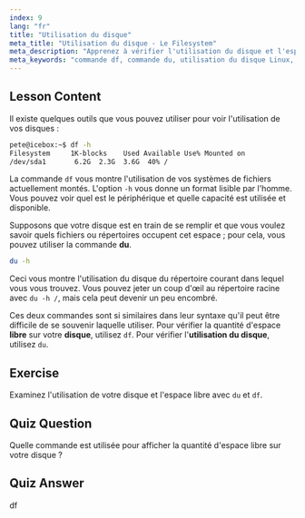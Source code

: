 ```yaml
---
index: 9
lang: "fr"
title: "Utilisation du disque"
meta_title: "Utilisation du disque - Le Filesystem"
meta_description: "Apprenez à vérifier l'utilisation du disque et l'espace libre sous Linux à l'aide des commandes df et du. Comprenez leurs différences et quand utiliser chacune d'elles. Tutoriel de gestion de disque Linux."
meta_keywords: "commande df, commande du, utilisation du disque Linux, vérifier l'espace libre, tutoriel Linux, Linux pour débutants, gestion de disque, guide Linux"
---
```


## Lesson Content

Il existe quelques outils que vous pouvez utiliser pour voir l'utilisation de vos disques :

```bash
pete@icebox:~$ df -h
Filesystem     1K-blocks    Used Available Use% Mounted on
/dev/sda1       6.2G  2.3G  3.6G  40% /
```

La commande `df` vous montre l'utilisation de vos systèmes de fichiers actuellement montés. L'option `-h` vous donne un format lisible par l'homme. Vous pouvez voir quel est le périphérique et quelle capacité est utilisée et disponible.

Supposons que votre disque est en train de se remplir et que vous voulez savoir quels fichiers ou répertoires occupent cet espace ; pour cela, vous pouvez utiliser la commande **du**.

```bash
du -h
```

Ceci vous montre l'utilisation du disque du répertoire courant dans lequel vous vous trouvez. Vous pouvez jeter un coup d'œil au répertoire racine avec `du -h /`, mais cela peut devenir un peu encombré.

Ces deux commandes sont si similaires dans leur syntaxe qu'il peut être difficile de se souvenir laquelle utiliser. Pour vérifier la quantité d'espace **libre** sur votre **disque**, utilisez `df`. Pour vérifier l'**utilisation du disque**, utilisez `du`.

## Exercise

Examinez l'utilisation de votre disque et l'espace libre avec `du` et `df`.

## Quiz Question

Quelle commande est utilisée pour afficher la quantité d'espace libre sur votre disque ?

## Quiz Answer

df
